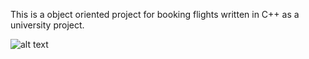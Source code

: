 This is a object oriented project for booking flights written in C++ as a university project.

![alt text](https://github.com/Abdallah699/OOP-flight-booking/umlClassDiagram.png)
